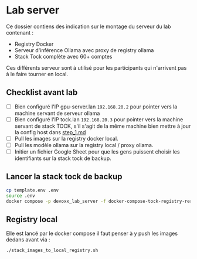 # Lab server

Ce dossier contiens des indication sur le montage du serveur du lab contenant :
- Registry Docker
- Serveur d'inférence Ollama avec proxy de registry ollama
- Stack Tock complète avec 60+ comptes

Ces différents serveur sont à utilisé pour les participants qui n'arrivent pas à le faire tourner en local.

## Checklist avant lab

- [ ] Bien configuré l'IP gpu-server.lan `192.168.20.2` pour pointer vers la machine servant de serveur ollama
- [ ] Bien configuré l'IP tock.lan `192.168.20.3` pour pointer vers la machine servant de stack TOCK, s'il s'agit de la même machine bien mettre à jour la config host dans [step_1.md](../step_1.md)
- [ ] Pull les images sur la registry docker local.
- [ ] Pull les modèle ollama sur la registry local / proxy ollama.
- [ ] Initier un fichier Google Sheet pour que les gens puissent choisir les identifiants sur la stack tock de backup.

## Lancer la stack tock de backup

```bash
cp template.env .env
source .env
docker compose -p devoxx_lab_server -f docker-compose-tock-registry-reranker.yml up -d
```

## Registry local

Elle est lancé par le docker compose il faut penser à y push les images dedans avant via :
```bash
./stack_images_to_local_registry.sh
```

